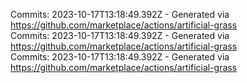Commits: 2023-10-17T13:18:49.392Z - Generated via https://github.com/marketplace/actions/artificial-grass
<br>
Commits: 2023-10-17T13:18:49.392Z - Generated via https://github.com/marketplace/actions/artificial-grass
<br>
Commits: 2023-10-17T13:18:49.392Z - Generated via https://github.com/marketplace/actions/artificial-grass
<br>
